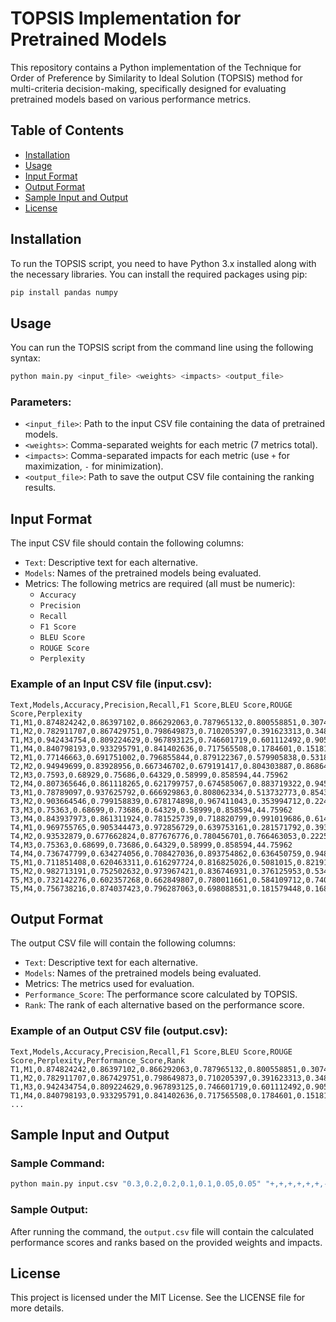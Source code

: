 # TOPSIS Implementation for Pretrained Models

This repository contains a Python implementation of the Technique for Order of Preference by Similarity to Ideal Solution (TOPSIS) method for multi-criteria decision-making, specifically designed for evaluating pretrained models based on various performance metrics.

## Table of Contents
- [Installation](#installation)
- [Usage](#usage)
- [Input Format](#input-format)
- [Output Format](#output-format)
- [Sample Input and Output](#sample-input-and-output)
- [License](#license)

## Installation

To run the TOPSIS script, you need to have Python 3.x installed along with the necessary libraries. You can install the required packages using pip:

```bash
pip install pandas numpy
```

## Usage

You can run the TOPSIS script from the command line using the following syntax:

```bash
python main.py <input_file> <weights> <impacts> <output_file>
```

### Parameters:
- `<input_file>`: Path to the input CSV file containing the data of pretrained models.
- `<weights>`: Comma-separated weights for each metric (7 metrics total).
- `<impacts>`: Comma-separated impacts for each metric (use `+` for maximization, `-` for minimization).
- `<output_file>`: Path to save the output CSV file containing the ranking results.

## Input Format

The input CSV file should contain the following columns:

- `Text`: Descriptive text for each alternative.
- `Models`: Names of the pretrained models being evaluated.
- Metrics: The following metrics are required (all must be numeric):
  - `Accuracy`
  - `Precision`
  - `Recall`
  - `F1 Score`
  - `BLEU Score`
  - `ROUGE Score`
  - `Perplexity`

### Example of an Input CSV file (input.csv):

```csv
Text,Models,Accuracy,Precision,Recall,F1 Score,BLEU Score,ROUGE Score,Perplexity
T1,M1,0.874824242,0.86397102,0.866292063,0.787965132,0.800558851,0.307478073,43.51307945
T1,M2,0.782911707,0.867429751,0.798649873,0.710205397,0.391623313,0.348639973,49.03517235
T1,M3,0.942434754,0.809224629,0.967893125,0.746601719,0.601112492,0.905180709,27.17225883
T1,M4,0.840798193,0.933295791,0.841402636,0.717565508,0.1784601,0.151815711,36.50223168
T2,M1,0.77146663,0.691751002,0.796855844,0.879122367,0.579905838,0.531860097,47.77962214
T2,M2,0.94949699,0.83928956,0.667346702,0.679191417,0.804303887,0.868645004,38.69904406
T2,M3,0.7593,0.68929,0.75686,0.64329,0.58999,0.858594,44.75962
T2,M4,0.807365646,0.861118265,0.621799757,0.674585067,0.883719322,0.945757611,28.66920061
T3,M1,0.78789097,0.937625792,0.666929863,0.808062334,0.513732773,0.854395162,13.98813745
T3,M2,0.903664546,0.799158839,0.678174898,0.967411043,0.353994712,0.224380606,46.64783135
T3,M3,0.75363,0.68699,0.73686,0.64329,0.58999,0.858594,44.75962
T3,M4,0.843937973,0.861311924,0.781525739,0.718820799,0.991019686,0.614104438,40.82035939
T4,M1,0.969755765,0.905344473,0.972856729,0.639753161,0.281571792,0.393740442,16.75167982
T4,M2,0.93532879,0.677662824,0.877676776,0.780456701,0.766463053,0.222599902,13.32805894
T4,M3,0.75363,0.68699,0.73686,0.64329,0.58999,0.858594,44.75962
T4,M4,0.736747799,0.634274056,0.708427036,0.893754862,0.636450759,0.948835609,31.8981984
T5,M1,0.711851408,0.620463311,0.616297724,0.816825026,0.5081015,0.821914174,22.98044425
T5,M2,0.982713191,0.752502632,0.973967421,0.836746931,0.376125953,0.53481296,42.25650894
T5,M3,0.732142276,0.602357268,0.662849807,0.780011661,0.584109712,0.74043356,27.43155177
T5,M4,0.756738216,0.874037423,0.796287063,0.698088531,0.181579448,0.168143716,30.10110621
```

## Output Format

The output CSV file will contain the following columns:

- `Text`: Descriptive text for each alternative.
- `Models`: Names of the pretrained models being evaluated.
- Metrics: The metrics used for evaluation.
- `Performance_Score`: The performance score calculated by TOPSIS.
- `Rank`: The rank of each alternative based on the performance score.

### Example of an Output CSV file (output.csv):

```csv
Text,Models,Accuracy,Precision,Recall,F1 Score,BLEU Score,ROUGE Score,Perplexity,Performance_Score,Rank
T1,M1,0.874824242,0.86397102,0.866292063,0.787965132,0.800558851,0.307478073,43.51307945,0.745,1
T1,M2,0.782911707,0.867429751,0.798649873,0.710205397,0.391623313,0.348639973,49.03517235,0.651,3
T1,M3,0.942434754,0.809224629,0.967893125,0.746601719,0.601112492,0.905180709,27.17225883,0.863,2
T1,M4,0.840798193,0.933295791,0.841402636,0.717565508,0.1784601,0.151815711,36.50223168,0.700,4
...
```

## Sample Input and Output

### Sample Command:

```bash
python main.py input.csv "0.3,0.2,0.2,0.1,0.1,0.05,0.05" "+,+,+,+,+,+,-" output.csv
```

### Sample Output:

After running the command, the `output.csv` file will contain the calculated performance scores and ranks based on the provided weights and impacts.

## License

This project is licensed under the MIT License. See the LICENSE file for more details.


